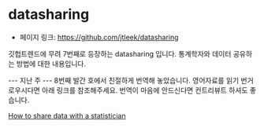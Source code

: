 # datasharing
 - 페이지 링크: https://github.com/jtleek/datasharing

깃헙트렌드에 무려 7번째로 등장하는 datasharing 입니다.
통계학자와 데이터 공유하는 방법에 대한 내용입니다.

--- 지난 주 ---
8번째 발간 호에서 친절하게 번역해 놓았습니다. 영어자료를 읽기 번거로우시다면 아래 링크를 참조해주세요. 번역이 마음에 안드신다면 컨트리뷰트 하셔도 좋습니다.

[How to share data with a statistician](https://github.com/TeamSEGO/github-trend-kr/blob/master/009_201504-weekly/009-07_datasharing.md)
